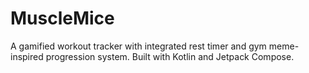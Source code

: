 # MuscleMice
A gamified workout tracker with integrated rest timer and gym meme-inspired progression system. Built with Kotlin and Jetpack Compose.
